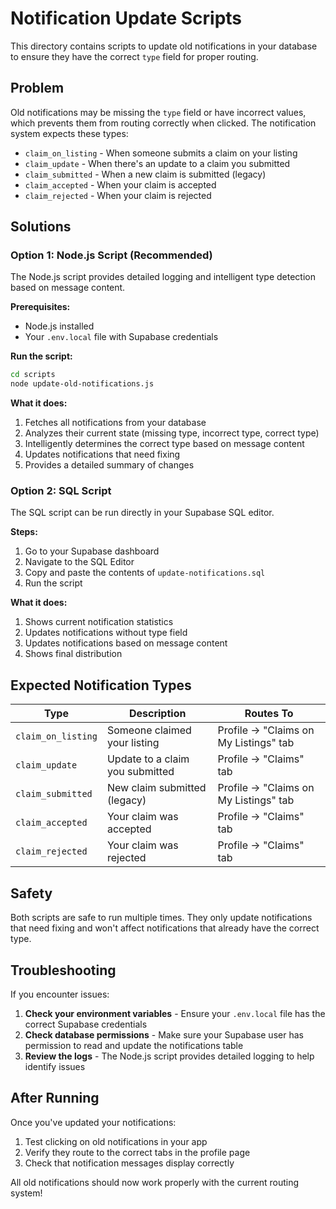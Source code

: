 # Notification Update Scripts

This directory contains scripts to update old notifications in your database to ensure they have the correct `type` field for proper routing.

## Problem

Old notifications may be missing the `type` field or have incorrect values, which prevents them from routing correctly when clicked. The notification system expects these types:

- `claim_on_listing` - When someone submits a claim on your listing
- `claim_update` - When there's an update to a claim you submitted
- `claim_submitted` - When a new claim is submitted (legacy)
- `claim_accepted` - When your claim is accepted
- `claim_rejected` - When your claim is rejected

## Solutions

### Option 1: Node.js Script (Recommended)

The Node.js script provides detailed logging and intelligent type detection based on message content.

**Prerequisites:**
- Node.js installed
- Your `.env.local` file with Supabase credentials

**Run the script:**
```bash
cd scripts
node update-old-notifications.js
```

**What it does:**
1. Fetches all notifications from your database
2. Analyzes their current state (missing type, incorrect type, correct type)
3. Intelligently determines the correct type based on message content
4. Updates notifications that need fixing
5. Provides a detailed summary of changes

### Option 2: SQL Script

The SQL script can be run directly in your Supabase SQL editor.

**Steps:**
1. Go to your Supabase dashboard
2. Navigate to the SQL Editor
3. Copy and paste the contents of `update-notifications.sql`
4. Run the script

**What it does:**
1. Shows current notification statistics
2. Updates notifications without type field
3. Updates notifications based on message content
4. Shows final distribution

## Expected Notification Types

| Type | Description | Routes To |
|------|-------------|-----------|
| `claim_on_listing` | Someone claimed your listing | Profile → "Claims on My Listings" tab |
| `claim_update` | Update to a claim you submitted | Profile → "Claims" tab |
| `claim_submitted` | New claim submitted (legacy) | Profile → "Claims on My Listings" tab |
| `claim_accepted` | Your claim was accepted | Profile → "Claims" tab |
| `claim_rejected` | Your claim was rejected | Profile → "Claims" tab |

## Safety

Both scripts are safe to run multiple times. They only update notifications that need fixing and won't affect notifications that already have the correct type.

## Troubleshooting

If you encounter issues:

1. **Check your environment variables** - Ensure your `.env.local` file has the correct Supabase credentials
2. **Check database permissions** - Make sure your Supabase user has permission to read and update the notifications table
3. **Review the logs** - The Node.js script provides detailed logging to help identify issues

## After Running

Once you've updated your notifications:

1. Test clicking on old notifications in your app
2. Verify they route to the correct tabs in the profile page
3. Check that notification messages display correctly

All old notifications should now work properly with the current routing system! 